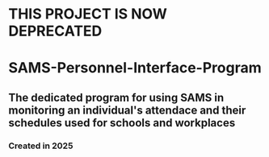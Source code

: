 # THIS PROJECT IS NOW DEPRECATED


# SAMS-Personnel-Interface-Program

## The dedicated program for using SAMS in monitoring an individual's attendace and their schedules used for schools and workplaces




### Created in 2025 
